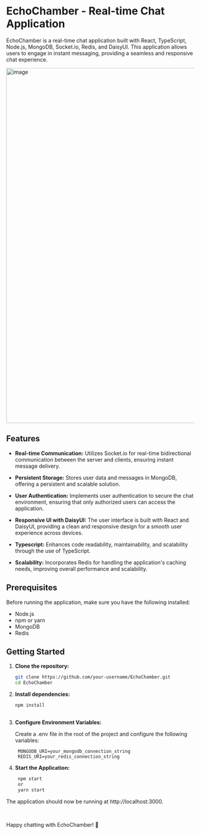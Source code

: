 # EchoChamber - Real-time Chat Application

EchoChamber is a real-time chat application built with React, TypeScript, Node.js, MongoDB, Socket.io, Redis, and DaisyUI. This application allows users to engage in instant messaging, providing a seamless and responsive chat experience.

<img width="946" alt="image" src="https://github.com/kom-senapati/EchoChamber/assets/81561733/97aa661e-5c42-4770-9421-b31d6e351024">



## Features

- **Real-time Communication:** Utilizes Socket.io for real-time bidirectional communication between the server and clients, ensuring instant message delivery.

- **Persistent Storage:** Stores user data and messages in MongoDB, offering a persistent and scalable solution.

- **User Authentication:** Implements user authentication to secure the chat environment, ensuring that only authorized users can access the application.

- **Responsive UI with DaisyUI:** The user interface is built with React and DaisyUI, providing a clean and responsive design for a smooth user experience across devices.

- **Typescript:** Enhances code readability, maintainability, and scalability through the use of TypeScript.

- **Scalability:** Incorporates Redis for handling the application's caching needs, improving overall performance and scalability.

## Prerequisites

Before running the application, make sure you have the following installed:

- Node.js
- npm or yarn
- MongoDB
- Redis

## Getting Started

1. **Clone the repository:**

    ```bash
    git clone https://github.com/your-username/EchoChamber.git
    cd EchoChamber

  2. **Install dependencies:**

      ```bash
      npm install
  
  3. **Configure Environment Variables:**

      Create a .env file in the root of the project and configure the following variables:

      ```env
       MONGODB_URI=your_mongodb_connection_string
       REDIS_URI=your_redis_connection_string

  4. **Start the Application:**

       ```bash
        npm start
        or
        yarn start
  
  The application should now be running at http://localhost:3000.


<br>

Happy chatting with EchoChamber! 🚀
